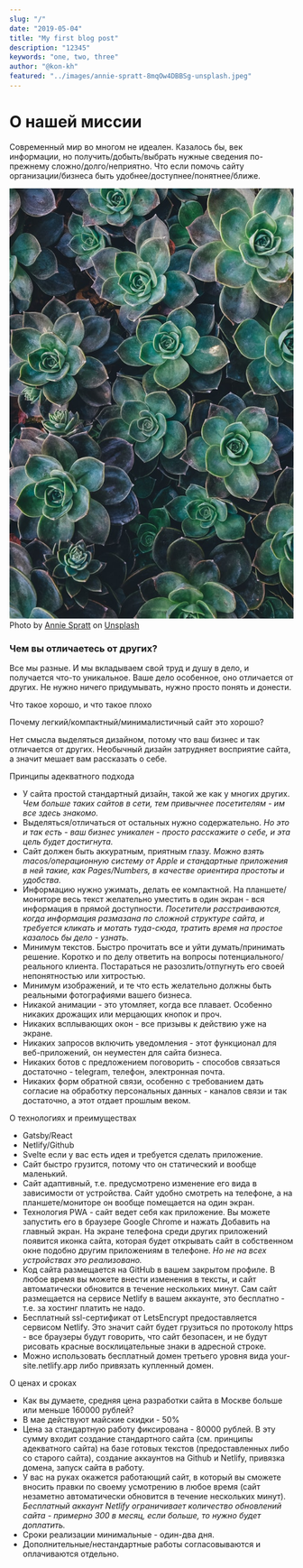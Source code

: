 ```yaml
---
slug: "/"
date: "2019-05-04"
title: "My first blog post"
description: "12345"
keywords: "one, two, three"
author: "@kon-kh"
featured: "../images/annie-spratt-8mqOw4DBBSg-unsplash.jpeg"
---
```


# О нашей миссии 

Современный мир во многом не идеален.
Казалось бы, век информации, но получить/добыть/выбрать нужные сведения по-прежнему сложно/долго/неприятно.
Что если помочь сайту организации/бизнеса быть удобнее/доступнее/понятнее/ближе.

![Photo by Annie Spratt on Unsplash](../images/annie-spratt-8mqOw4DBBSg-unsplash.jpeg)
Photo by <a target="_blank" href="https://unsplash.com/@anniespratt?utm_source=unsplash&utm_medium=referral&utm_content=creditCopyText">Annie Spratt</a> on <a target="_blank" href="https://unsplash.com/?utm_source=unsplash&utm_medium=referral&utm_content=creditCopyText">Unsplash</a>

### Чем вы отличаетесь от других?

Все мы разные. И мы вкладываем свой труд и душу в дело, и получается что-то уникальное.
Ваше дело особенное, оно отличается от других. Не нужно ничего придумывать, нужно просто понять и донести.

Что такое хорошо, и что такое плохо

Почему легкий/компактный/минималистичный сайт это хорошо?

Нет смысла выделяться дизайном, потому что ваш бизнес и так отличается от других.
Необычный дизайн затрудняет восприятие сайта, а значит мешает вам рассказать о себе.

Принципы адекватного подхода
- У сайта простой стандартный дизайн, такой же как у многих других. *Чем больше таких сайтов в сети, тем привычнее посетителям - им все здесь знакомо.*
- Выделяться/отличаться от остальных нужно содержательно. *Но это и так есть - ваш бизнес уникален - просто расскажите о себе, и эта цель будет достигнута.*
- Сайт должен быть аккуратным, приятным глазу. *Можно взять macos/операционную систему от Apple и стандартные приложения в ней такие, как Pages/Numbers, в качестве ориентира простоты и удобства.*
- Информацию нужно ужимать, делать ее компактной. На планшете/мониторе весь текст желательно уместить в один экран - вся информация в прямой доступности. *Посетители расстраиваются, когда информация размазана по сложной структуре сайта, и требуется кликать и мотать туда-сюда, тратить время на простое казалось бы дело - узнать.*
- Минимум текстов. Быстро прочитать все и уйти думать/принимать решение. Коротко и по делу ответить на вопросы потенциального/реального клиента. Постараться не разозлить/отпугнуть его своей непонятностью или хитростью.
- Минимум изображений, и те что есть желательно должны быть реальными фотографиями вашего бизнеса.
- Никакой анимации - это утомляет, когда все плавает. Особенно никаких дрожащих или мерцающих кнопок и проч.
- Никаких всплывающих окон - все призывы к действию уже на экране.
- Никаких запросов включить уведомления - этот функционал для веб-приложений, он неуместен для сайта бизнеса.
- Никаких ботов с предложением поговорить - способов связаться достаточно - telegram, телефон, электронная почта.
- Никаких форм обратной связи, особенно с требованием дать согласие на обработку персональных данных - каналов связи и так достаточно, а этот отдает прошлым веком.

О технологиях и преимуществах
- Gatsby/React
- Netlify/Github
- Svelte если у вас есть идея и требуется сделать приложение.
- Сайт быстро грузится, потому что он статический и вообще маленький.
- Сайт адаптивный, т.е. предусмотрено изменение его вида в зависимости от устройства. Сайт удобно смотреть на телефоне, а на планшете/мониторе он вообще помещается на один экран.
- Технология PWA - сайт ведет себя как приложение. Вы можете запустить его в браузере Google Chrome и нажать Добавить на главный экран. На экране телефона среди других приложений появится иконка сайта, которая будет открывать сайт в собственном окне подобно другим приложениям в телефоне. *Но не на всех устройствах это реализовано.*
- Код сайта размещается на GitHub в вашем закрытом профиле. В любое время вы можете внести изменения в тексты, и сайт автоматически обновится в течение нескольких минут. Сам сайт размещается на сервисе Netlify в вашем аккаунте, это бесплатно - т.е. за хостинг платить не надо.
- Бесплатный ssl-сертификат от LetsEncrypt предоставляется сервисом Netlify. Это значит сайт будет грузиться по протоколу https - все браузеры будут говорить, что сайт безопасен, и не будут рисовать красные восклицательные знаки в адресной строке.
- Можно использовать бесплатный домен третьего уровня вида your-site.netlify.app либо привязать купленный домен.

О ценах и сроках
- Как вы думаете, средняя цена разработки сайта в Москве больше или меньше 160000 рублей?
- В мае действуют майские скидки - 50%
- Цена за стандартную работу фиксирована - 80000 рублей. В эту сумму входит создание стандартного сайта (см. принципы адекватного сайта) на базе готовых текстов (предоставленных либо со старого сайта), создание аккаунтов на Github и Netlify, привязка домена, запуск сайта в работу.
- У вас на руках окажется работающий сайт, в который вы сможете вносить правки по своему усмотрению в любое время (сайт незаметно автоматически обновится в течение нескольких минут). *Бесплатный аккаунт Netlify ограничивает количество обновлений сайта - примерно 300 в месяц, если больше, то нужно будет доплатить.*
- Сроки реализации минимальные - один-два дня.
- Дополнительные/нестандартные работы согласовываются и оплачиваются отдельно.